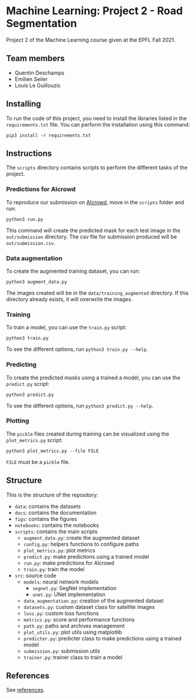 # Machine Learning: Project 2 - Road Segmentation

Project 2 of the Machine Learning course given at the EPFL Fall 2021.

## Team members

- Quentin Deschamps
- Emilien Seiler
- Louis Le Guillouzic

## Installing

To run the code of this project, you need to install the libraries listed in
the `requirements.txt` file. You can perform the installation using this
command:
```
pip3 install -r requirements.txt
```

## Instructions

The `scripts` directory contains scripts to perform the different tasks of the
project.

### Predictions for AIcrowd

To reproduce our submission on
[AIcrowd](https://www.aicrowd.com/challenges/epfl-ml-road-segmentation), move
in the `scripts` folder and run:
```
python3 run.py
```
This command will create the predicted mask for each test image in the
`out/submission` directory. The csv file for submission produced will be
`out/submission.csv`.

### Data augmentation

To create the augmented training dataset, you can run:
```
python3 augment_data.py
```
The images created will be in the `data/training_augmented` directory. If this
directory already exists, it will overwrite the images.

### Training

To train a model, you can use the `train.py` script:
```
python3 train.py
```
To see the different options, run `python3 train.py --help`.

### Predicting

To create the predicted masks using a trained a model, you can use the
`predict.py` script:
```
python3 predict.py
```
To see the different options, run `python3 predict.py --help`.

### Plotting

The `pickle` files created during training can be visualized using the
`plot_metrics.py` script:
```
python3 plot_metrics.py --file FILE
```
`FILE` must be a `pickle` file.

## Structure

This is the structure of the repository:

- `data`: contains the datasets
- `docs`: contains the documentation
- `figs`: contains the figures
- `notebooks`: contains the notebooks
- `scripts`: contains the main scripts
    - `augment_data.py`: create the augmented dataset
    - `config.py`: helpers functions to configure paths
    - `plot_metrics.py`: plot metrics
    - `predict.py`: make predictions using a trained model
    - `run.py`: make predictions for AIcrowd
    - `train.py`: train the model
- `src`: source code
    - `models`: neural network models
        - `segnet.py`: SegNet implementation
        - `unet.py`: UNet implementation
    - `data_augmentation.py`: creation of the augmented dataset
    - `datasets.py`: custom dataset class for satellite images
    - `loss.py`: custom loss functions
    - `metrics.py`: score and performance functions
    - `path.py`: paths and archives management
    - `plot_utils.py`: plot utils using matplotlib
    - `predicter.py`: predicter class to make predictions using a trained model
    - `submission.py`: submission utils
    - `trainer.py`: trainer class to train a model

## References

See [references](references.md).
